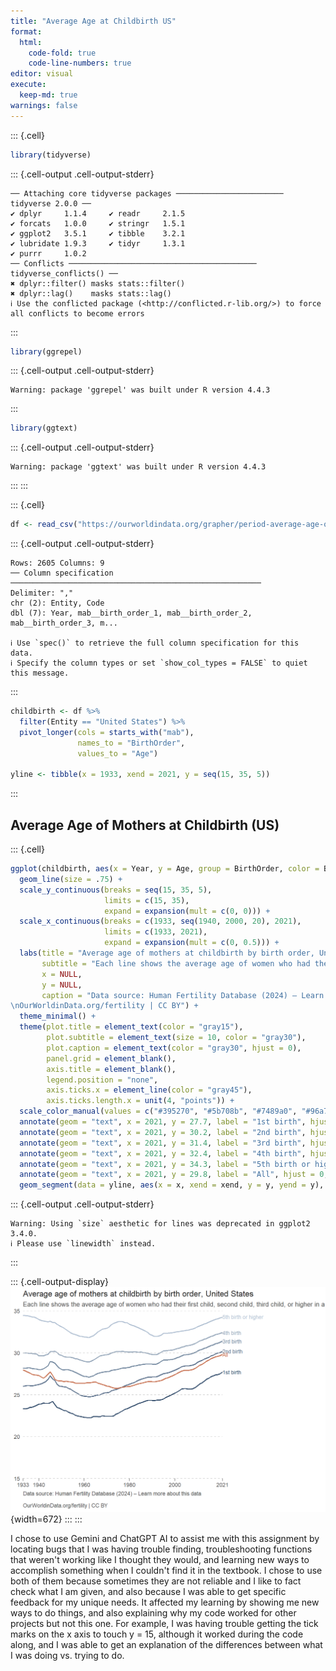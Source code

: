 ```yaml
---
title: "Average Age at Childbirth US"
format: 
  html:
    code-fold: true
    code-line-numbers: true
editor: visual
execute:
  keep-md: true
warnings: false
---
```



::: {.cell}

```{.r .cell-code}
library(tidyverse)
```

::: {.cell-output .cell-output-stderr}

```
── Attaching core tidyverse packages ──────────────────────── tidyverse 2.0.0 ──
✔ dplyr     1.1.4     ✔ readr     2.1.5
✔ forcats   1.0.0     ✔ stringr   1.5.1
✔ ggplot2   3.5.1     ✔ tibble    3.2.1
✔ lubridate 1.9.3     ✔ tidyr     1.3.1
✔ purrr     1.0.2     
── Conflicts ────────────────────────────────────────── tidyverse_conflicts() ──
✖ dplyr::filter() masks stats::filter()
✖ dplyr::lag()    masks stats::lag()
ℹ Use the conflicted package (<http://conflicted.r-lib.org/>) to force all conflicts to become errors
```


:::

```{.r .cell-code}
library(ggrepel)
```

::: {.cell-output .cell-output-stderr}

```
Warning: package 'ggrepel' was built under R version 4.4.3
```


:::

```{.r .cell-code}
library(ggtext)
```

::: {.cell-output .cell-output-stderr}

```
Warning: package 'ggtext' was built under R version 4.4.3
```


:::
:::

::: {.cell}

```{.r .cell-code}
df <- read_csv("https://ourworldindata.org/grapher/period-average-age-of-mothers-birth-order.csv?v=1&csvType=full&useColumnShortNames=true")
```

::: {.cell-output .cell-output-stderr}

```
Rows: 2605 Columns: 9
── Column specification ────────────────────────────────────────────────────────
Delimiter: ","
chr (2): Entity, Code
dbl (7): Year, mab__birth_order_1, mab__birth_order_2, mab__birth_order_3, m...

ℹ Use `spec()` to retrieve the full column specification for this data.
ℹ Specify the column types or set `show_col_types = FALSE` to quiet this message.
```


:::

```{.r .cell-code}
childbirth <- df %>% 
  filter(Entity == "United States") %>% 
  pivot_longer(cols = starts_with("mab"),
               names_to = "BirthOrder",
               values_to = "Age")

yline <- tibble(x = 1933, xend = 2021, y = seq(15, 35, 5))
```
:::


## Average Age of Mothers at Childbirth (US)


::: {.cell}

```{.r .cell-code}
ggplot(childbirth, aes(x = Year, y = Age, group = BirthOrder, color = BirthOrder)) +
  geom_line(size = .75) +
  scale_y_continuous(breaks = seq(15, 35, 5),
                     limits = c(15, 35),
                     expand = expansion(mult = c(0, 0))) +
  scale_x_continuous(breaks = c(1933, seq(1940, 2000, 20), 2021),
                     limits = c(1933, 2021),
                     expand = expansion(mult = c(0, 0.5))) +
  labs(title = "Average age of mothers at childbirth by birth order, United States", 
       subtitle = "Each line shows the average age of women who had their first child, second child, third child, or higher in a given year.",
       x = NULL,
       y = NULL,
       caption = "Data source: Human Fertility Database (2024) – Learn more about this data
\nOurWorldinData.org/fertility | CC BY") +
  theme_minimal() +
  theme(plot.title = element_text(color = "gray15"),
        plot.subtitle = element_text(size = 10, color = "gray30"),
        plot.caption = element_text(color = "gray30", hjust = 0),
        panel.grid = element_blank(),
        axis.title = element_blank(),
        legend.position = "none",
        axis.ticks.x = element_line(color = "gray45"),
        axis.ticks.length.x = unit(4, "points")) +
  scale_color_manual(values = c("#395270", "#5b708b", "#7489a0", "#96a7ba", "#b2c1d3", "#c97353")) +
  annotate(geom = "text", x = 2021, y = 27.7, label = "1st birth", hjust = 0, color = "#395270", size = 3) +
  annotate(geom = "text", x = 2021, y = 30.2, label = "2nd birth", hjust = 0, color = "#5b708b", size = 3) +
  annotate(geom = "text", x = 2021, y = 31.4, label = "3rd birth", hjust = 0, color = "#7489a0", size = 3) +
  annotate(geom = "text", x = 2021, y = 32.4, label = "4th birth", hjust = 0, color = "#96a7ba", size = 3) +
  annotate(geom = "text", x = 2021, y = 34.3, label = "5th birth or higher", hjust = 0, color = "#b2c1d3", size = 3) +
  annotate(geom = "text", x = 2021, y = 29.8, label = "All", hjust = 0, color = "#c97353", size = 3) +
  geom_segment(data = yline, aes(x = x, xend = xend, y = y, yend = y), color = "lightgray", lty = 2, inherit.aes = FALSE)
```

::: {.cell-output .cell-output-stderr}

```
Warning: Using `size` aesthetic for lines was deprecated in ggplot2 3.4.0.
ℹ Please use `linewidth` instead.
```


:::

::: {.cell-output-display}
![](Age-at-Childbirth-US_files/figure-html/unnamed-chunk-3-1.png){width=672}
:::
:::


I chose to use Gemini and ChatGPT AI to assist me with this assignment by locating bugs that I was having trouble finding, troubleshooting functions that weren't working like I thought they would, and learning new ways to accomplish something when I couldn't find it in the textbook. I chose to use both of them because sometimes they are not reliable and I like to fact check what I am given, and also because I was able to get specific feedback for my unique needs. It affected my learning by showing me new ways to do things, and also explaining why my code worked for other projects but not this one. For example, I was having trouble getting the tick marks on the x axis to touch y = 15, although it worked during the code along, and I was able to get an explanation of the differences between what I was doing vs. trying to do.
